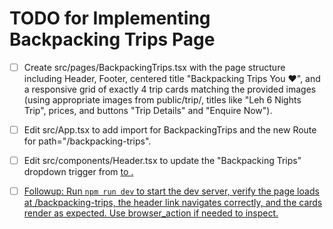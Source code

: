 # TODO for Implementing Backpacking Trips Page

- [ ] Create src/pages/BackpackingTrips.tsx with the page structure including Header, Footer, centered title "Backpacking Trips You ❤️", and a responsive grid of exactly 4 trip cards matching the provided images (using appropriate images from public/trip/, titles like "Leh 6 Nights Trip", prices, and buttons "Trip Details" and "Enquire Now").

- [ ] Edit src/App.tsx to add import for BackpackingTrips and the new Route for path="/backpacking-trips".

- [ ] Edit src/components/Header.tsx to update the "Backpacking Trips" dropdown trigger from <a href="#"> to <Link to="/backpacking-trips">.

- [ ] Followup: Run `npm run dev` to start the dev server, verify the page loads at /backpacking-trips, the header link navigates correctly, and the cards render as expected. Use browser_action if needed to inspect.
